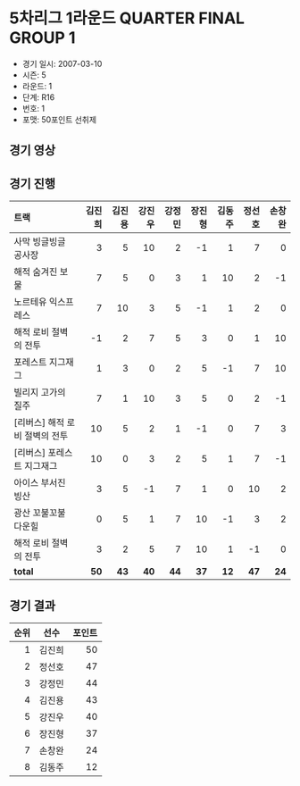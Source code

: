 # 5차리그 1라운드 QUARTER FINAL GROUP 1

- 경기 일시: 2007-03-10
- 시즌: 5
- 라운드: 1
- 단계: R16
- 번호: 1
- 포맷: 50포인트 선취제





## 경기 영상
## 경기 진행

| 트랙 | 김진희 | 김진용 | 강진우 | 강정민 | 장진형 | 김동주 | 정선호 | 손창완 |
|:---|---:|---:|---:|---:|---:|---:|---:|---:|
| 사막 빙글빙글 공사장 | 3 | 5 | 10 | 2 | -1 | 1 | 7 | 0 |
| 해적 숨겨진 보물 | 7 | 5 | 0 | 3 | 1 | 10 | 2 | -1 |
| 노르테유 익스프레스 | 7 | 10 | 3 | 5 | -1 | 1 | 2 | 0 |
| 해적 로비 절벽의 전투 | -1 | 2 | 7 | 5 | 3 | 0 | 1 | 10 |
| 포레스트 지그재그 | 1 | 3 | 0 | 2 | 5 | -1 | 7 | 10 |
| 빌리지 고가의 질주 | 7 | 1 | 10 | 3 | 5 | 0 | 2 | -1 |
| [리버스] 해적 로비 절벽의 전투 | 10 | 5 | 2 | 1 | -1 | 0 | 7 | 3 |
| [리버스] 포레스트 지그재그 | 10 | 0 | 3 | 2 | 5 | 1 | 7 | -1 |
| 아이스 부서진 빙산 | 3 | 5 | -1 | 7 | 1 | 0 | 10 | 2 |
| 광산 꼬불꼬불 다운힐 | 0 | 5 | 1 | 7 | 10 | -1 | 3 | 2 |
| 해적 로비 절벽의 전투 | 3 | 2 | 5 | 7 | 10 | 1 | -1 | 0 |
| __total__ | __50__ | __43__ | __40__ | __44__ | __37__ | __12__ | __47__ | __24__ |




## 경기 결과

| 순위 | 선수 | 포인트 |
|---:|:---:|---:|
| 1 | 김진희 | 50 |
| 2 | 정선호 | 47 |
| 3 | 강정민 | 44 |
| 4 | 김진용 | 43 |
| 5 | 강진우 | 40 |
| 6 | 장진형 | 37 |
| 7 | 손창완 | 24 |
| 8 | 김동주 | 12 |

